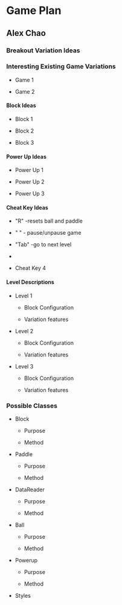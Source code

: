 # Game Plan
## Alex Chao


### Breakout Variation Ideas

### Interesting Existing Game Variations

 * Game 1

 * Game 2


#### Block Ideas

 * Block 1

 * Block 2

 * Block 3


#### Power Up Ideas

 * Power Up 1

 * Power Up 2

 * Power Up 3


#### Cheat Key Ideas

 * "R" -resets ball and paddle 
 
 * " " - pause/unpause game 

 * "Tab" -go to next level

 * 

 * Cheat Key 4


#### Level Descriptions

 * Level 1
   * Block Configuration

   * Variation features

 * Level 2
   * Block Configuration

   * Variation features

 * Level 3
   * Block Configuration

   * Variation features


### Possible Classes

 * Block
   * Purpose

   * Method

 * Paddle
   * Purpose

   * Method

 * DataReader
   * Purpose

   * Method

 * Ball 
   * Purpose

   * Method

 * Powerup 
   * Purpose

   * Method
   
 * Styles
